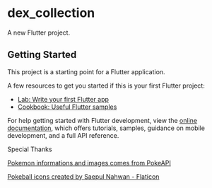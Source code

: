 # dex_collection

A new Flutter project.

## Getting Started

This project is a starting point for a Flutter application.

A few resources to get you started if this is your first Flutter project:

- [Lab: Write your first Flutter app](https://docs.flutter.dev/get-started/codelab)
- [Cookbook: Useful Flutter samples](https://docs.flutter.dev/cookbook)

For help getting started with Flutter development, view the
[online documentation](https://docs.flutter.dev/), which offers tutorials,
samples, guidance on mobile development, and a full API reference.


Special Thanks


<a href="https://pokeapi.co" title="PokeApi">Pokemon informations and images comes from PokeAPI</a>

<a href="https://www.flaticon.com/free-icons/pokeball" title="pokeball icons">Pokeball icons created by Saepul Nahwan - Flaticon</a>